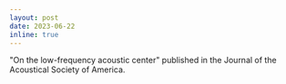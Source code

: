 ```yaml
---
layout: post
date: 2023-06-22
inline: true
---
```


"On the low-frequency acoustic center" published in the Journal of the Acoustical Society of America.
